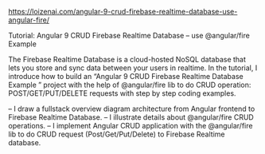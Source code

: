 https://loizenai.com/angular-9-crud-firebase-realtime-database-use-angular-fire/

Tutorial: Angular 9 CRUD Firebase Realtime Database – use @angular/fire Example

The Firebase Realtime Database is a cloud-hosted NoSQL database that lets you store and sync data between your users in realtime. In the tutorial, I introduce how to build an “Angular 9 CRUD Firebase Realtime Database Example ” project with the help of @angular/fire lib to do CRUD operation: POST/GET/PUT/DELETE requests with step by step coding examples.

– I draw a fullstack overview diagram architecture from Angular frontend to Firebase Realtime Database.
– I illustrate details about @angular/fire CRUD operations.
– I implement Angular CRUD application with the @angular/fire lib to do CRUD request (Post/Get/Put/Delete) to Firebase Realtime database.

